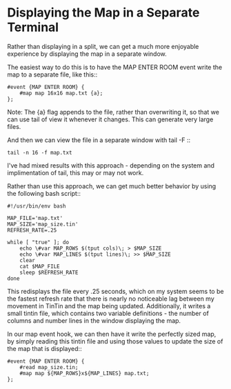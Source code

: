 Displaying the Map in a Separate Terminal
=========================================
Rather than displaying in a split, we can get a much more enjoyable experience by displaying the map in a separate window.

The easiest way to do this is to have the MAP ENTER ROOM event write the map to a separate file, like this::

    #event {MAP ENTER ROOM} {
        #map map 16x16 map.txt {a};
    };

Note: The {a} flag appends to the file, rather than overwriting it, so that we can use tail of view it whenever it changes. This can generate very large files.

And then we can view the file in a separate window with tail -F ::

    tail -n 16 -f map.txt

I've had mixed results with this approach - depending on the system and implimentation of tail, this may or may not work.

Rather than use this approach, we can get much better behavior by using the following bash script::

    #!/usr/bin/env bash

    MAP_FILE='map.txt'
    MAP_SIZE='map_size.tin'
    REFRESH_RATE=.25

    while [ "true" ]; do
        echo \#var MAP_ROWS $(tput cols)\; > $MAP_SIZE
        echo \#var MAP_LINES $(tput lines)\; >> $MAP_SIZE
        clear
        cat $MAP_FILE
        sleep $REFRESH_RATE
    done

This redisplays the file every .25 seconds, which on my system seems to be the fastest refresh rate that there is nearly no noticeable lag between my movement in TinTin and the map being updated.  Additionally, it writes a small tintin file, which contains two variable definitions - the number of columns and number lines in the window displaying the map.

In our map event hook, we can then have it write the perfectly sized map, by simply reading this tintin file and using those values to update the size of the map that is displayed::

    #event {MAP ENTER ROOM} {
        #read map_size.tin;
        #map map ${MAP_ROWS}x${MAP_LINES} map.txt;
    };

